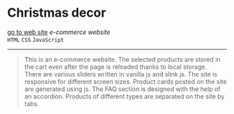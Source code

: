 # Christmas decor
[go to web site](https://nvyrsta.github.io/christmas-decor/)
*e-commerce website*<br/>
`HTML` `CSS` `JavaScript`

------------------
>This is an e-commerce website.
>The selected products are stored in the cart even after the page is reloaded thanks to local storage.<br/>
>There are various sliders written in vanilla js and slink js.
>The site is responsive for different screen sizes.
>Product cards posted on the site are generated using js.
>The FAQ section is designed with the help of an accordion.
>Products of different types are separated on the site by tabs.
